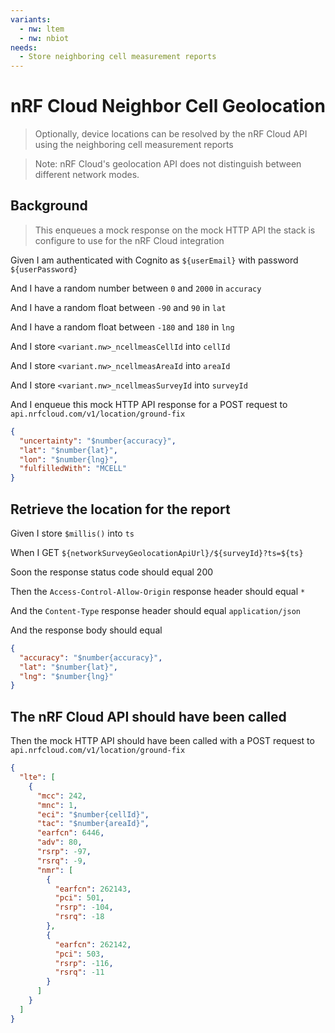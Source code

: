 ```yaml
---
variants:
  - nw: ltem
  - nw: nbiot
needs:
  - Store neighboring cell measurement reports
---
```


# nRF Cloud Neighbor Cell Geolocation

> Optionally, device locations can be resolved by the nRF Cloud API using the
> neighboring cell measurement reports

> Note: nRF Cloud's geolocation API does not distinguish between different
> network modes.

## Background

> This enqueues a mock response on the mock HTTP API the stack is configure to
> use for the nRF Cloud integration

Given I am authenticated with Cognito as `${userEmail}` with password
`${userPassword}`

And I have a random number between `0` and `2000` in `accuracy`

And I have a random float between `-90` and `90` in `lat`

And I have a random float between `-180` and `180` in `lng`

And I store `<variant.nw>_ncellmeasCellId` into `cellId`

And I store `<variant.nw>_ncellmeasAreaId` into `areaId`

And I store `<variant.nw>_ncellmeasSurveyId` into `surveyId`

And I enqueue this mock HTTP API response for a POST request to
`api.nrfcloud.com/v1/location/ground-fix`

```json
{
  "uncertainty": "$number{accuracy}",
  "lat": "$number{lat}",
  "lon": "$number{lng}",
  "fulfilledWith": "MCELL"
}
```

<!-- @retry:delayExecution=2000 -->

## Retrieve the location for the report

Given I store `$millis()` into `ts`

When I GET `${networkSurveyGeolocationApiUrl}/${surveyId}?ts=${ts}`

<!-- @retryScenario -->

Soon the response status code should equal 200

Then the `Access-Control-Allow-Origin` response header should equal `*`

And the `Content-Type` response header should equal `application/json`

And the response body should equal

```json
{
  "accuracy": "$number{accuracy}",
  "lat": "$number{lat}",
  "lng": "$number{lng}"
}
```

## The nRF Cloud API should have been called

Then the mock HTTP API should have been called with a POST request to
`api.nrfcloud.com/v1/location/ground-fix`

```json
{
  "lte": [
    {
      "mcc": 242,
      "mnc": 1,
      "eci": "$number{cellId}",
      "tac": "$number{areaId}",
      "earfcn": 6446,
      "adv": 80,
      "rsrp": -97,
      "rsrq": -9,
      "nmr": [
        {
          "earfcn": 262143,
          "pci": 501,
          "rsrp": -104,
          "rsrq": -18
        },
        {
          "earfcn": 262142,
          "pci": 503,
          "rsrp": -116,
          "rsrq": -11
        }
      ]
    }
  ]
}
```
